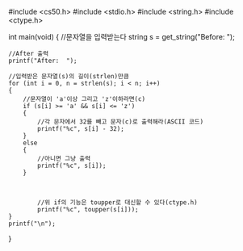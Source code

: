 #include <cs50.h>
#include <stdio.h>
#include <string.h>
#include <ctype.h>

int main(void)
{
    //문자열을 입력받는다
    string s = get_string("Before: ");
    
    //After 출력
    printf("After:  ");
    
    //입력받은 문자열(s)의 길이(strlen)만큼
    for (int i = 0, n = strlen(s); i < n; i++)
    {
        //문자열이 'a'이상 그리고 'z'이하라면(c)
        if (s[i] >= 'a' && s[i] <= 'z')
        {
            //각 문자에서 32를 빼고 문자(c)로 출력해라(ASCII 코드)
            printf("%c", s[i] - 32);
        }
        else
        {
            //아니면 그냥 출력
            printf("%c", s[i]);
        }
        
        
        
            //위 if의 기능은 toupper로 대신할 수 있다(ctype.h)
            printf("%c", toupper(s[i]));
    }
    printf("\n");
}

